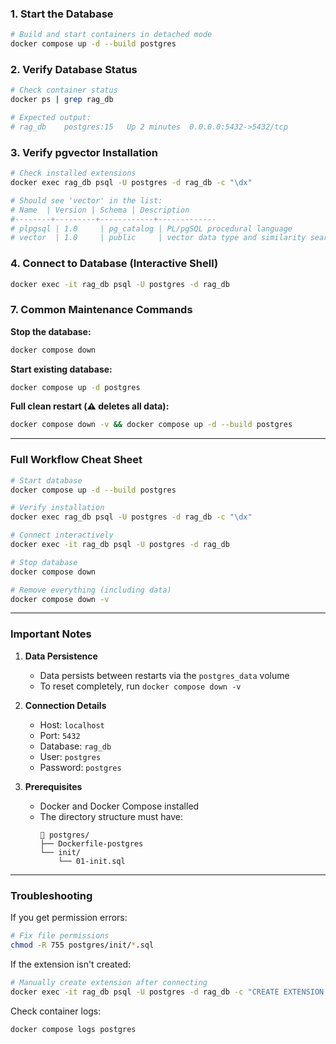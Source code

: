 
### 1. **Start the Database**
```bash
# Build and start containers in detached mode
docker compose up -d --build postgres
```

### 2. **Verify Database Status**
```bash
# Check container status
docker ps | grep rag_db

# Expected output:
# rag_db    postgres:15   Up 2 minutes  0.0.0.0:5432->5432/tcp
```

### 3. **Verify pgvector Installation**
```bash
# Check installed extensions
docker exec rag_db psql -U postgres -d rag_db -c "\dx"

# Should see 'vector' in the list:
# Name  | Version | Schema | Description 
#--------+---------+------------+-------------
# plpgsql | 1.0     | pg_catalog | PL/pgSQL procedural language
# vector  | 1.0     | public     | vector data type and similarity search
```

### 4. **Connect to Database (Interactive Shell)**
```bash
docker exec -it rag_db psql -U postgres -d rag_db
```

### 7. **Common Maintenance Commands**

**Stop the database:**
```bash
docker compose down
```

**Start existing database:**
```bash
docker compose up -d postgres
```

**Full clean restart (⚠️ deletes all data):**
```bash
docker compose down -v && docker compose up -d --build postgres
```

---

### **Full Workflow Cheat Sheet**
```bash
# Start database
docker compose up -d --build postgres

# Verify installation
docker exec rag_db psql -U postgres -d rag_db -c "\dx"

# Connect interactively
docker exec -it rag_db psql -U postgres -d rag_db

# Stop database
docker compose down

# Remove everything (including data)
docker compose down -v
```

---

### **Important Notes**
1. **Data Persistence**
    - Data persists between restarts via the `postgres_data` volume
    - To reset completely, run `docker compose down -v`

2. **Connection Details**
    - Host: `localhost`
    - Port: `5432`
    - Database: `rag_db`
    - User: `postgres`
    - Password: `postgres`

3. **Prerequisites**
    - Docker and Docker Compose installed
    - The directory structure must have:
      ```
      📁 postgres/
      ├── Dockerfile-postgres
      └── init/
          └── 01-init.sql
      ```

---

### **Troubleshooting**
If you get permission errors:
```bash
# Fix file permissions
chmod -R 755 postgres/init/*.sql
```

If the extension isn't created:
```bash
# Manually create extension after connecting
docker exec -it rag_db psql -U postgres -d rag_db -c "CREATE EXTENSION vector;"
```

Check container logs:
```bash
docker compose logs postgres
```